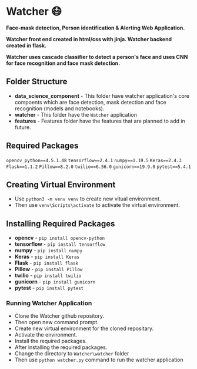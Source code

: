 # Watcher 😷

**Face-mask detection, Person identification &amp; Alerting Web Application.**

**Watcher front end created in html/css with jinja. Watcher backend created in flask.**

**Watcher uses cascade classifier to detect a person's face and uses CNN for face recognition and face mask detection.**

## Folder Structure

- **data_science_component** - This folder have watcher application's core compoents which are face detection, mask detection and face recognition (models and notebooks).
- **watcher** - This folder have the `Watcher` application
- **features** - Features folder have the features that are planned to add in future.

## Required Packages

`opencv_python==4.5.1.48`
`tensorflow==2.4.1`
`numpy==1.19.5`
`Keras==2.4.3`
`Flask==1.1.2`
`Pillow==8.2.0`
`twilio==6.56.0`
`gunicorn==19.9.0`
`pytest==5.4.1`

## Creating Virtual Environment

- Use `python3 -m venv venv` to create new vitual environment.
- Then use `venv\Scripts\activate` to activate the virtual environment. 

## Installing Required Packages

- **opencv** - `pip install opencv-python`
- **tensorflow** - `pip install tensorflow`
- **numpy** - `pip install numpy`
- **Keras** - `pip install Keras`
- **Flask** - `pip install flask`
- **Pillow** - `pip install Pillow`
- **twilio** - `pip install twilio`
- **gunicorn** - `pip install gunicorn`
- **pytest** - `pip install pytest`

### Running Watcher Application

- Clone the Watcher github repository.
- Then open new command prompt.
- Create new virtual environment for the cloned repositary.
- Activate the environment.
- Install the required packages.
- After installing the required packages.
- Change the directory to `Watcher\watcher` folder
- Then use `python watcher.py` command to run the watcher application
